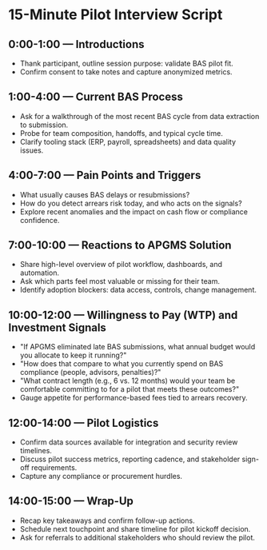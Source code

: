 # 15-Minute Pilot Interview Script

## 0:00-1:00 — Introductions
- Thank participant, outline session purpose: validate BAS pilot fit.
- Confirm consent to take notes and capture anonymized metrics.

## 1:00-4:00 — Current BAS Process
- Ask for a walkthrough of the most recent BAS cycle from data extraction to submission.
- Probe for team composition, handoffs, and typical cycle time.
- Clarify tooling stack (ERP, payroll, spreadsheets) and data quality issues.

## 4:00-7:00 — Pain Points and Triggers
- What usually causes BAS delays or resubmissions?
- How do you detect arrears risk today, and who acts on the signals?
- Explore recent anomalies and the impact on cash flow or compliance confidence.

## 7:00-10:00 — Reactions to APGMS Solution
- Share high-level overview of pilot workflow, dashboards, and automation.
- Ask which parts feel most valuable or missing for their team.
- Identify adoption blockers: data access, controls, change management.

## 10:00-12:00 — Willingness to Pay (WTP) and Investment Signals
- "If APGMS eliminated late BAS submissions, what annual budget would you allocate to keep it running?"
- "How does that compare to what you currently spend on BAS compliance (people, advisors, penalties)?"
- "What contract length (e.g., 6 vs. 12 months) would your team be comfortable committing to for a pilot that meets these outcomes?"
- Gauge appetite for performance-based fees tied to arrears recovery.

## 12:00-14:00 — Pilot Logistics
- Confirm data sources available for integration and security review timelines.
- Discuss pilot success metrics, reporting cadence, and stakeholder sign-off requirements.
- Capture any compliance or procurement hurdles.

## 14:00-15:00 — Wrap-Up
- Recap key takeaways and confirm follow-up actions.
- Schedule next touchpoint and share timeline for pilot kickoff decision.
- Ask for referrals to additional stakeholders who should review the pilot.
